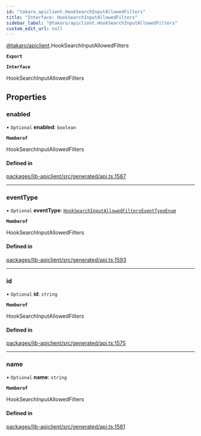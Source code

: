 ```yaml
---
id: "takaro_apiclient.HookSearchInputAllowedFilters"
title: "Interface: HookSearchInputAllowedFilters"
sidebar_label: "@takaro/apiclient.HookSearchInputAllowedFilters"
custom_edit_url: null
---
```


[@takaro/apiclient](../modules/takaro_apiclient.md).HookSearchInputAllowedFilters

**`Export`**

**`Interface`**

HookSearchInputAllowedFilters

## Properties

### enabled

• `Optional` **enabled**: `boolean`

**`Memberof`**

HookSearchInputAllowedFilters

#### Defined in

[packages/lib-apiclient/src/generated/api.ts:1587](https://github.com/niekcandaele/Takaro/blob/91fb19b/packages/lib-apiclient/src/generated/api.ts#L1587)

___

### eventType

• `Optional` **eventType**: [`HookSearchInputAllowedFiltersEventTypeEnum`](../modules/takaro_apiclient.md#hooksearchinputallowedfilterseventtypeenum-1)

**`Memberof`**

HookSearchInputAllowedFilters

#### Defined in

[packages/lib-apiclient/src/generated/api.ts:1593](https://github.com/niekcandaele/Takaro/blob/91fb19b/packages/lib-apiclient/src/generated/api.ts#L1593)

___

### id

• `Optional` **id**: `string`

**`Memberof`**

HookSearchInputAllowedFilters

#### Defined in

[packages/lib-apiclient/src/generated/api.ts:1575](https://github.com/niekcandaele/Takaro/blob/91fb19b/packages/lib-apiclient/src/generated/api.ts#L1575)

___

### name

• `Optional` **name**: `string`

**`Memberof`**

HookSearchInputAllowedFilters

#### Defined in

[packages/lib-apiclient/src/generated/api.ts:1581](https://github.com/niekcandaele/Takaro/blob/91fb19b/packages/lib-apiclient/src/generated/api.ts#L1581)
